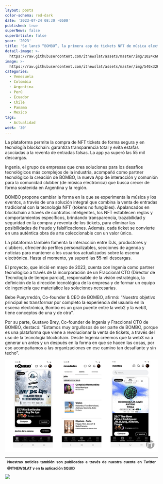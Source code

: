```yaml
---
layout: posts
color-schema: red-dark
date: '2023-07-24 08:30 -0500'
published: true
superNews: false
superArticle: false
year: '2023'
title: 'Se lanzó “BOMBO”, la primera app de tickets NFT de música electrónica'
detail-image: >-
  https://raw.githubusercontent.com/itnewslat/assets/master/img/1024x680/bombo-g.jpg
image: >-
  https://raw.githubusercontent.com/itnewslat/assets/master/img/540x320/bombo-p.jpg
categories:
  - Venezuela
  - Colombia
  - Argentina
  - Perú
  - Ecuador
  - Chile
  - Panama
  - Mexico
tags:
  - Actualidad
week: '30'
---
```

La plataforma permite la compra de NFT tickets de forma segura y en tecnología blockchain: garantiza transparencia total y evita estafas asociadas a la reventa de  entradas falsas. La app ya superó las 55 mil descargas. 
  
Ingenia, el grupo de empresas que crea soluciones para los desafíos tecnológicos más complejos de la industria, acompañó como partner tecnológico la creación de BOMBO, la nueva App de interacción y comunión para la comunidad clubber (de música electrónica) que busca crecer de forma sostenida en Argentina y la región. 
 
BOMBO propone cambiar la forma en la que se experimenta la música y los eventos, a través de una solución integral que combina la venta de entradas tradicional con la tecnología NFT (tokens no fungibles). Apalancados en blockchain a través de contratos inteligentes, los NFT establecen reglas y comportamientos específicos, brindando transparencia, trazabilidad y seguridad en la compra y reventa de los tickets, para eliminar las posibilidades de fraude y falsificaciones. Además, cada ticket se convierte en una auténtica obra de arte coleccionable con un valor único. 
 
La plataforma también fomenta la interacción entre DJs, productores y clubbers, ofreciendo perfiles personalizables, secciones de agenda y noticias para mantener a los usuarios actualizados sobre la escena electrónica. Hasta el momento, ya superó las 55 mil descargas. 
 
El proyecto, que inició en mayo de 2023, cuenta con Ingenia como partner tecnológico a través de la incorporación de un Fraccional CTO (Director de Tecnología de tiempo parcial), responsable de la visión estratégica, la definición de la dirección tecnológica de la empresa y de formar un equipo de ingeniería que materialice las soluciones necesarias. 
 
Bebe Pueyrredón, Co-founder & CEO de BOMBO, afirmó: “Nuestro objetivo principal es transformar por completo la experiencia del usuario en la escena electrónica, Bombo es un gran puente entre la web2 y la web3, tiene conceptos de una y de otra”. 
 
Por su parte, Gustavo Brey, Co-founder de Ingenia y Fraccional CTO de BOMBO, destacó: “Estamos muy orgullosos de ser parte de BOMBO, porque es una plataforma que viene a revolucionar la venta de tickets, a través del uso de la tecnología blockchain. Desde Ingenia creemos que la web3 va a generar un antes y un después en la forma en que se hacen las cosas, por eso acompañamos a las organizaciones en ese camino tan desafiante y sin techo”. 

![](https://raw.githubusercontent.com/itnewslat/assets/master/img/540x320/bombo-p.jpg)

<table style="height: 42px;" width="569">
<tbody>
<tr>
<td style="text-align: justify;"><sub><strong>Nuestras noticias también son publicadas a través de nuestra cuenta en Twitter <a href="https://twitter.com/itnewslat?lang=es">@ITNEWSLAT</a> y en la aplicación <a href="https://squidapp.co/en/">SQUID</a></strong></sub></td>
</tr>
</tbody>
</table>
<img src="https://tracker.metricool.com/c3po.jpg?hash=56f88a41e39ab42c063cc51676587a04"/>
